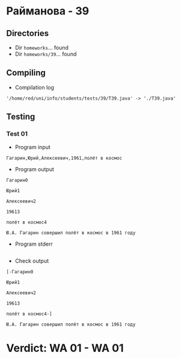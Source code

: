 # Райманова - 39
## Directories
- Dir `homeworks`... found
- Dir `homeworks/39`... found
## Compiling
- Compilation log
```
'/home/red/uni/info/students/tests/39/T39.java' -> './T39.java'

```
## Testing
### Test 01
- Program input
```
Гагарин,Юрий,Алексеевич,1961,полёт в космос

```
- Program output
```
Гагарин0

Юрий1

Алексеевич2

19613

полёт в космос4

Ю.А. Гагарин совершил полёт в космос в 1961 году

```
- Program stderr
```

```
- Check output
```
[-Гагарин0

Юрий1

Алексеевич2

19613

полёт в космос4-]

Ю.А. Гагарин совершил полёт в космос в 1961 году

```
# Verdict: **WA 01** - WA 01
